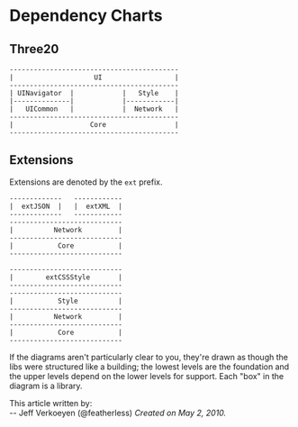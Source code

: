 
Dependency Charts
=================

Three20
-------

    ------------------------------------------
    |                    UI                  |
    ------------------------------------------
    | UINavigator  |            |   Style    |
    |--------------|            |------------|
    |   UICommon   |            |  Network   |
    ------------------------------------------
    |                   Core                 |
    ------------------------------------------

Extensions
----------

Extensions are denoted by the `ext` prefix.

    -------------   ------------
    |  extJSON  |   |  extXML  |
    -------------   ------------
    ----------------------------
    |          Network         |
    ----------------------------
    |           Core           |
    ----------------------------

    ----------------------------
    |        extCSSStyle       |
    ----------------------------
    ----------------------------
    |           Style          |
    ----------------------------
    |          Network         |
    ----------------------------
    |           Core           |
    ----------------------------

If the diagrams aren't particularly clear to you, they're drawn as though the libs
were structured like a building; the lowest levels are the foundation and
the upper levels depend on the lower levels for support. Each "box" in the diagram
is a library.

This article written by:  
-- Jeff Verkoeyen (@featherless) *Created on May 2, 2010.*
